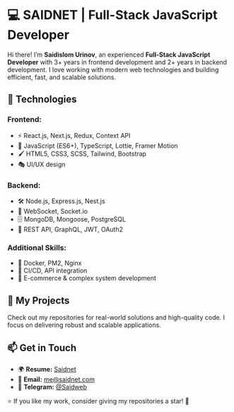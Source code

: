 # 💻 SAIDNET | Full-Stack JavaScript Developer  

Hi there! I’m **Saidislom Urinov**, an experienced **Full-Stack JavaScript Developer** with 3+ years in frontend development and 2+ years in backend development. I love working with modern web technologies and building efficient, fast, and scalable solutions.  

## 🚀 Technologies  
### **Frontend:**  
- ⚡ React.js, Next.js, Redux, Context API  
- 🎨 JavaScript (ES6+), TypeScript, Lottie, Framer Motion  
- 🖌️ HTML5, CSS3, SCSS, Tailwind, Bootstrap  
- 🎭 UI/UX design  

### **Backend:**  
- 🛠️ Node.js, Express.js, Nest.js  
- 📡 WebSocket, Socket.io  
- 🗄️ MongoDB, Mongoose, PostgreSQL  
- 🔑 REST API, GraphQL, JWT, OAuth2  

### **Additional Skills:**  
- 🐳 Docker, PM2, Nginx  
- 🔄 CI/CD, API integration  
- 🛒 E-commerce & complex system development

## 📂 My Projects  
Check out my repositories for real-world solutions and high-quality code. I focus on delivering robust and scalable applications.  

## 📫 Get in Touch  
- 🌍 **Resume:** [Saidnet](https://saidnet.uz)  
- 📩 **Email:** me@saidnet.com  
- 💬 **Telegram:** [@Saidweb](https://t.me/saidweb)  

⭐ If you like my work, consider giving my repositories a star! 🚀  
